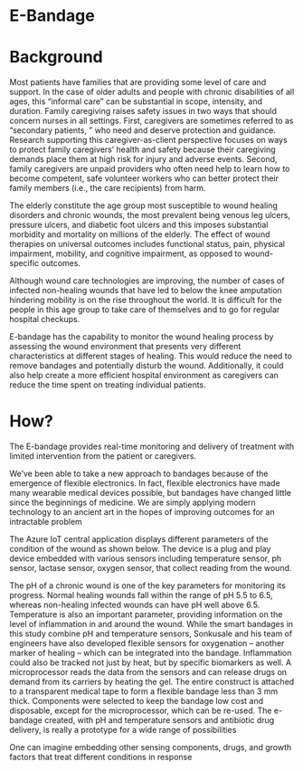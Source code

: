 # E-Bandage
# Background
Most patients have families that are providing some level of care and support. In the case of older adults and people with chronic disabilities of all ages, this “informal care” can be substantial in scope, intensity, and duration. Family caregiving raises safety issues in two ways that should concern nurses in all settings. First, caregivers are sometimes referred to as “secondary patients, ” who need and deserve protection and guidance. Research supporting this caregiver-as-client perspective focuses on ways to protect family caregivers’ health and safety because their caregiving demands place them at high risk for injury and adverse events. Second, family caregivers are unpaid providers who often need help to learn how to become competent, safe volunteer workers who can better protect their family members (i.e., the care recipients) from harm.

The elderly constitute the age group most susceptible to wound healing disorders and chronic wounds, the most prevalent being venous leg ulcers, pressure ulcers, and diabetic foot ulcers and this imposes substantial morbidity and mortality on millions of the elderly. The effect of wound therapies on universal outcomes includes functional status, pain, physical impairment, mobility, and cognitive impairment, as opposed to wound-specific outcomes.

Although wound care technologies are improving, the number of cases of infected non-healing wounds that have led to below the knee amputation hindering mobility is on the rise throughout the world. It is difficult for the people in this age group to take care of themselves and to go for regular hospital checkups.

E-bandage has the capability to monitor the wound healing process by assessing the wound environment that presents very different characteristics at different stages of healing. This would reduce the need to remove bandages and potentially disturb the wound. Additionally, it could also help create a more efficient hospital environment as caregivers can reduce the time spent on treating individual patients.

# How?
The E-bandage provides real-time monitoring and delivery of treatment with limited intervention from the patient or caregivers.

We’ve been able to take a new approach to bandages because of the emergence of flexible electronics. In fact, flexible electronics have made many wearable medical devices possible, but bandages have changed little since the beginnings of medicine. We are simply applying modern technology to an ancient art in the hopes of improving outcomes for an intractable problem

The Azure IoT central application displays different parameters of the condition of the wound as shown below.
The device is a plug and play device embedded with various sensors including temperature sensor, ph sensor, lactase sensor, oxygen sensor, that collect reading from the wound.

The pH of a chronic wound is one of the key parameters for monitoring its progress. Normal healing wounds fall within the range of pH 5.5 to 6.5, whereas non-healing infected wounds can have pH well above 6.5. Temperature is also an important parameter, providing information on the level of inflammation in and around the wound. While the smart bandages in this study combine pH and temperature sensors, Sonkusale and his team of engineers have also developed flexible sensors for oxygenation – another marker of healing – which can be integrated into the bandage. Inflammation could also be tracked not just by heat, but by specific biomarkers as well.
A microprocessor reads the data from the sensors and can release drugs on demand from its carriers by heating the gel. The entire construct is attached to a transparent medical tape to form a flexible bandage less than 3 mm thick. Components were selected to keep the bandage low cost and disposable, except for the microprocessor, which can be re-used.
The e-bandage created, with pH and temperature sensors and antibiotic drug delivery, is really a prototype for a wide range of possibilities

One can imagine embedding other sensing components, drugs, and growth factors that treat different conditions in response